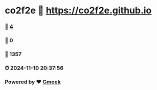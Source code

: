 # co2f2e :link: https://co2f2e.github.io 
### :page_facing_up: [4](https://co2f2e.github.io/tag.html) 
### :speech_balloon: 0 
### :hibiscus: 1357 
### :alarm_clock: 2024-11-10 20:37:56 
### Powered by :heart: [Gmeek](https://github.com/Meekdai/Gmeek)
